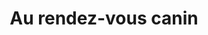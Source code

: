 ---
title: "Au rendez-vous canin"
url: /clouange/au-rendez-vous-canin/
shop: toilettage des animaux
---